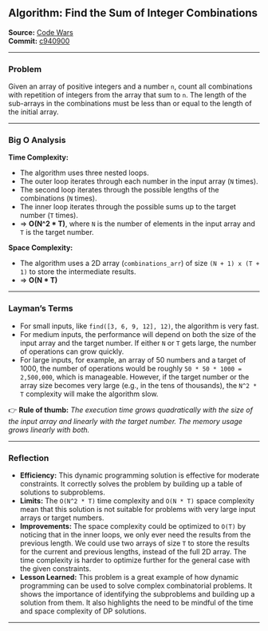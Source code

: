 ## Algorithm: Find the Sum of Integer Combinations

**Source:** [Code Wars](https://www.codewars.com/kata/59f3178e3640cef6d90000d5)  
**Commit:** [c940900](https://github.com/josimar-silva/kaizen/commit/c9409009142947b339cb41e1a4b4afed628be1eb)

---

### Problem
Given an array of positive integers and a number `n`, count all combinations with repetition of integers from the array that sum to `n`. The length of the sub-arrays in the combinations must be less than or equal to the length of the initial array.

---

### Big O Analysis

**Time Complexity:**  
- The algorithm uses three nested loops.
- The outer loop iterates through each number in the input array (`N` times).
- The second loop iterates through the possible lengths of the combinations (`N` times).
- The inner loop iterates through the possible sums up to the target number (`T` times).
- ⇒ **O(N^2 * T)**, where `N` is the number of elements in the input array and `T` is the target number.

**Space Complexity:**  
- The algorithm uses a 2D array (`combinations_arr`) of size `(N + 1) x (T + 1)` to store the intermediate results.
- ⇒ **O(N * T)**

---

### Layman’s Terms

- For small inputs, like `find([3, 6, 9, 12], 12)`, the algorithm is very fast.
- For medium inputs, the performance will depend on both the size of the input array and the target number. If either `N` or `T` gets large, the number of operations can grow quickly.
- For large inputs, for example, an array of 50 numbers and a target of 1000, the number of operations would be roughly `50 * 50 * 1000 = 2,500,000`, which is manageable. However, if the target number or the array size becomes very large (e.g., in the tens of thousands), the `N^2 * T` complexity will make the algorithm slow.

👉 **Rule of thumb:** *The execution time grows quadratically with the size of the input array and linearly with the target number. The memory usage grows linearly with both.*

---

### Reflection

- **Efficiency:** This dynamic programming solution is effective for moderate constraints. It correctly solves the problem by building up a table of solutions to subproblems.
- **Limits:** The `O(N^2 * T)` time complexity and `O(N * T)` space complexity mean that this solution is not suitable for problems with very large input arrays or target numbers.
- **Improvements:** The space complexity could be optimized to `O(T)` by noticing that in the inner loops, we only ever need the results from the previous length. We could use two arrays of size `T` to store the results for the current and previous lengths, instead of the full 2D array. The time complexity is harder to optimize further for the general case with the given constraints.
- **Lesson Learned:** This problem is a great example of how dynamic programming can be used to solve complex combinatorial problems. It shows the importance of identifying the subproblems and building up a solution from them. It also highlights the need to be mindful of the time and space complexity of DP solutions.

---
